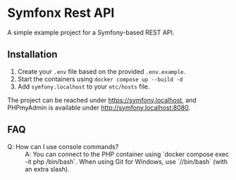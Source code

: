 # Symfonx Rest API

A simple example project for a Symfony-based REST API.

## Installation

1. Create your `.env` file based on the provided `.env.example`.
2. Start the containers using `docker compose up --build -d`
3. Add `symfony.localhost` to your `etc/hosts` file.

The project can be reached under https://symfony.localhost, and PHPmyAdmin is available under http://symfony.localhost:8080.

## FAQ

<dl>
<dt>Q: How can I use console commands?</dt>
<dd>A: You can connect to the PHP container using `docker compose exec -it php /bin/bash`. When using Git for Windows, use `//bin/bash` (with an extra slash).</dd>
</dl>